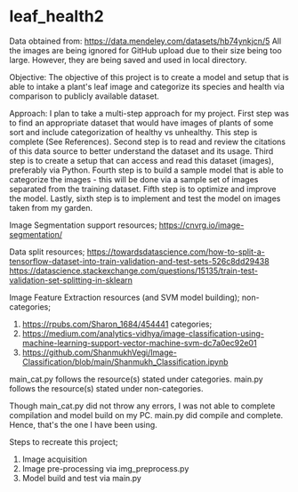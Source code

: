 # leaf_health2

Data obtained from: https://data.mendeley.com/datasets/hb74ynkjcn/5
All the images are being ignored for GitHub upload due to their size being too large.
However, they are being saved and used in local directory.

Objective:
The objective of this project is to create a model and setup that is able to intake a plant's leaf image and categorize its species and health via comparison to publicly available dataset.

Approach:
I plan to take a multi-step approach for my project. First step was to find an appropriate dataset that would have images of plants of some sort and include categorization of healthy vs unhealthy. This step is complete (See References). Second step is to read and review the citations of this data source to better understand the dataset and its usage. Third step is to create a setup that can access and read this dataset (images), preferably via Python. Fourth step is to build a sample model that is able to categorize the images - this will be done via a sample set of images separated from the training dataset. Fifth step is to optimize and improve the model. Lastly, sixth step is to implement and test the model on images taken from my garden.

Image Segmentation support resources;
https://cnvrg.io/image-segmentation/

Data split resources;
https://towardsdatascience.com/how-to-split-a-tensorflow-dataset-into-train-validation-and-test-sets-526c8dd29438
https://datascience.stackexchange.com/questions/15135/train-test-validation-set-splitting-in-sklearn

Image Feature Extraction resources (and SVM model building);
non-categories;
1. https://rpubs.com/Sharon_1684/454441
categories;
1. https://medium.com/analytics-vidhya/image-classification-using-machine-learning-support-vector-machine-svm-dc7a0ec92e01
2. https://github.com/ShanmukhVegi/Image-Classification/blob/main/Shanmukh_Classification.ipynb

main_cat.py follows the resource(s) stated under categories.
main.py follows the resource(s) stated under non-categories.

Though main_cat.py did not throw any errors, I was not able to complete compilation and model build on my PC.
main.py did compile and complete. Hence, that's the one I have been using.

Steps to recreate this project;
1. Image acquisition
2. Image pre-processing via img_preprocess.py
3. Model build and test via main.py

